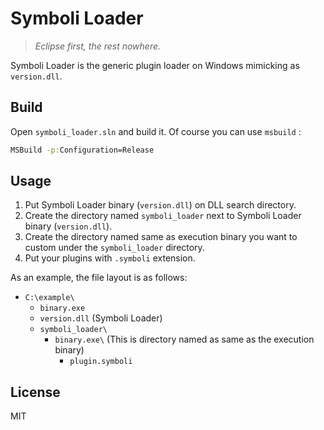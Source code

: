 # Symboli Loader

> _Eclipse first, the rest nowhere._

Symboli Loader is the generic plugin loader on Windows mimicking as `version.dll`.

## Build

Open `symboli_loader.sln` and build it.
Of course you can use `msbuild` :

```bat
MSBuild -p:Configuration=Release
```

## Usage

1. Put Symboli Loader binary (`version.dll`) on DLL search directory.
1. Create the directory named `symboli_loader` next to Symboli Loader binary (`version.dll`).
1. Create the directory named same as execution binary you want to custom under the `symboli_loader` directory.
1. Put your plugins with `.symboli` extension.

As an example, the file layout is as follows:

- `C:\example\`
    - `binary.exe`
    - `version.dll` (Symboli Loader)
    - `symboli_loader\`
        - `binary.exe\` (This is directory named as same as the execution binary)
            - `plugin.symboli`

## License

MIT
